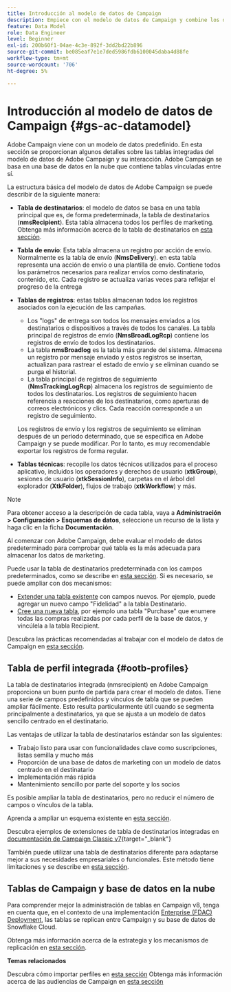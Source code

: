 ```yaml
---
title: Introducción al modelo de datos de Campaign
description: Empiece con el modelo de datos de Campaign y combine los datos de sus fuentes para favorecer sus comunicaciones y los resultados de marketing.
feature: Data Model
role: Data Engineer
level: Beginner
exl-id: 200b60f1-04ae-4c3e-892f-3dd2bd22b896
source-git-commit: be085eaf7e1e7ded5986fdb6100045daba4d88fe
workflow-type: tm+mt
source-wordcount: '706'
ht-degree: 5%

---
```


# Introducción al modelo de datos de Campaign {#gs-ac-datamodel}

Adobe Campaign viene con un modelo de datos predefinido. En esta sección se proporcionan algunos detalles sobre las tablas integradas del modelo de datos de Adobe Campaign y su interacción. Adobe Campaign se basa en una base de datos en la nube que contiene tablas vinculadas entre sí.

La estructura básica del modelo de datos de Adobe Campaign se puede describir de la siguiente manera:

* **Tabla de destinatarios**: el modelo de datos se basa en una tabla principal que es, de forma predeterminada, la tabla de destinatarios (**nmsRecipient**). Esta tabla almacena todos los perfiles de marketing. Obtenga más información acerca de la tabla de destinatarios en [esta sección](#ootb-profiles).

* **Tabla de envío**: Esta tabla almacena un registro por acción de envío. Normalmente es la tabla de envío (**NmsDelivery**). en esta tabla representa una acción de envío o una plantilla de envío. Contiene todos los parámetros necesarios para realizar envíos como destinatario, contenido, etc. Cada registro se actualiza varias veces para reflejar el progreso de la entrega

* **Tablas de registros**: estas tablas almacenan todos los registros asociados con la ejecución de las campañas.

   * Los &quot;logs&quot; de entrega son todos los mensajes enviados a los destinatarios o dispositivos a través de todos los canales. La tabla principal de registros de envío (**NmsBroadLogRcp**) contiene los registros de envío de todos los destinatarios.
   * La tabla **nmsBroadlog** es la tabla más grande del sistema. Almacena un registro por mensaje enviado y estos registros se insertan, actualizan para rastrear el estado de envío y se eliminan cuando se purga el historial.
   * La tabla principal de registros de seguimiento (**NmsTrackingLogRcp**) almacena los registros de seguimiento de todos los destinatarios. Los registros de seguimiento hacen referencia a reacciones de los destinatarios, como aperturas de correos electrónicos y clics. Cada reacción corresponde a un registro de seguimiento.

  Los registros de envío y los registros de seguimiento se eliminan después de un período determinado, que se especifica en Adobe Campaign y se puede modificar. Por lo tanto, es muy recomendable exportar los registros de forma regular.

* **Tablas técnicas**: recopile los datos técnicos utilizados para el proceso aplicativo, incluidos los operadores y derechos de usuario (**xtkGroup**), sesiones de usuario (**xtkSessionInfo**), carpetas en el árbol del explorador (**XtkFolder**), flujos de trabajo (**xtkWorkflow**) y más.

>[!NOTE]
>
>Para obtener acceso a la descripción de cada tabla, vaya a **Administración > Configuración > Esquemas de datos**, seleccione un recurso de la lista y haga clic en la ficha **Documentación**.

Al comenzar con Adobe Campaign, debe evaluar el modelo de datos predeterminado para comprobar qué tabla es la más adecuada para almacenar los datos de marketing.

Puede usar la tabla de destinatarios predeterminada con los campos predeterminados, como se describe en [esta sección](#ootb-profiles). Si es necesario, se puede ampliar con dos mecanismos:

* [Extender una tabla existente](extend-schema.md) con campos nuevos. Por ejemplo, puede agregar un nuevo campo &quot;Fidelidad&quot; a la tabla Destinatario.
* [Cree una nueva tabla](create-schema.md), por ejemplo una tabla &quot;Purchase&quot; que enumere todas las compras realizadas por cada perfil de la base de datos, y vincúlela a la tabla Recipient.

Descubra las prácticas recomendadas al trabajar con el modelo de datos de Campaign en [esta sección](datamodel-best-practices.md).

## Tabla de perfil integrada {#ootb-profiles}

La tabla de destinatarios integrada (nmsrecipient) en Adobe Campaign proporciona un buen punto de partida para crear el modelo de datos. Tiene una serie de campos predefinidos y vínculos de tabla que se pueden ampliar fácilmente. Esto resulta particularmente útil cuando se segmenta principalmente a destinatarios, ya que se ajusta a un modelo de datos sencillo centrado en el destinatario.

Las ventajas de utilizar la tabla de destinatarios estándar son las siguientes:

* Trabajo listo para usar con funcionalidades clave como suscripciones, listas semilla y mucho más
* Proporción de una base de datos de marketing con un modelo de datos centrado en el destinatario
* Implementación más rápida
* Mantenimiento sencillo por parte del soporte y los socios

Es posible ampliar la tabla de destinatarios, pero no reducir el número de campos o vínculos de la tabla.

Aprenda a ampliar un esquema existente en [esta sección](extend-schema.md).

Descubra ejemplos de extensiones de tabla de destinatarios integradas en [documentación de Campaign Classic v7](https://experienceleague.adobe.com/docs/campaign-classic/using/configuring-campaign-classic/editing-schemas/examples-of-schemas-edition.html?lang=es#extending-a-table){target="_blank"}

También puede utilizar una tabla de destinatarios diferente para adaptarse mejor a sus necesidades empresariales o funcionales. Este método tiene limitaciones y se describe en [esta sección](custom-recipient.md).

## Tablas de Campaign y base de datos en la nube

Para comprender mejor la administración de tablas en Campaign v8, tenga en cuenta que, en el contexto de una implementación [Enterprise (FDAC) Deployment](../architecture/enterprise-deployment.md), las tablas se replican entre Campaign y su base de datos de Snowflake Cloud.

Obtenga más información acerca de la estrategia y los mecanismos de replicación en [esta sección](../architecture/replication.md).

**Temas relacionados**

Descubra cómo importar perfiles en [esta sección](../start/import.md)
Obtenga más información acerca de las audiencias de Campaign en [esta sección](../start/audiences.md)

